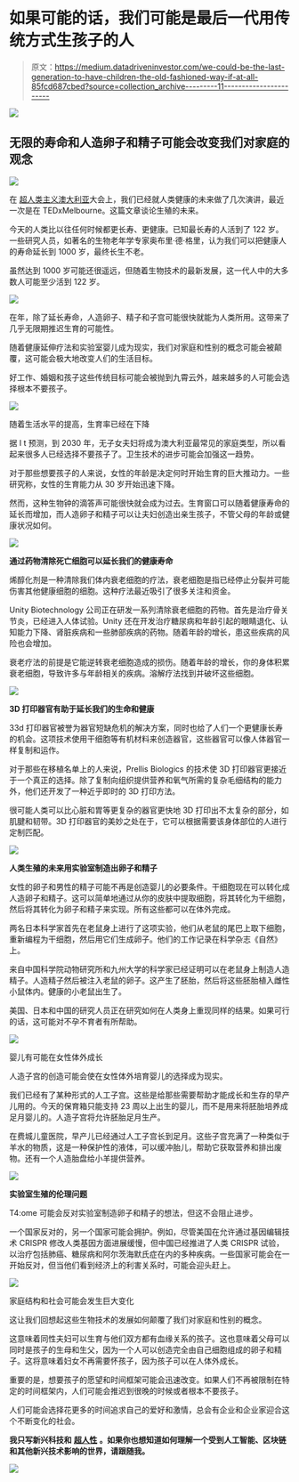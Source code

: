 # 如果可能的话，我们可能是最后一代用传统方式生孩子的人

> 原文：<https://medium.datadriveninvestor.com/we-could-be-the-last-generation-to-have-children-the-old-fashioned-way-if-at-all-85fcd687cbed?source=collection_archive---------11----------------------->

[![](img/6b0eae2999bce85ba0daecee9f7d6e4b.png)](http://www.track.datadriveninvestor.com/ExpertViewTeali1)

## 无限的寿命和人造卵子和精子可能会改变我们对家庭的观念

![](img/12a11f15e9dfa88f9e6b0206a3efda74.png)

在 [超人类主义澳大利亚](https://www.transhumanism.com.au/)大会上，我们已经就人类健康的未来做了几次演讲，最近一次是在 TEDxMelbourne。这篇文章谈论生殖的未来。

今天的人类比以往任何时候都更长寿、更健康。已知最长寿的人活到了 122 岁。一些研究人员，如著名的生物老年学专家奥布里·德·格里，认为我们可以把健康人的寿命延长到 1000 岁，最终长生不老。

虽然达到 1000 岁可能还很遥远，但随着生物技术的最新发展，这一代人中的大多数人可能至少活到 122 岁。

![](img/f304f247542d49b6ad59a5e32a48ee62.png)

在年，除了延长寿命，人造卵子、精子和子宫可能很快就能为人类所用。这带来了几乎无限期推迟生育的可能性。

随着健康延伸疗法和实验室婴儿成为现实，我们对家庭和性别的概念可能会被颠覆，这可能会极大地改变人们的生活目标。

好工作、婚姻和孩子这些传统目标可能会被抛到九霄云外，越来越多的人可能会选择根本不要孩子。

![](img/e02ffbbb7f6a16ff6e1f0712ceeb95d8.png)

随着生活水平的提高，生育率已经在下降

据 I t 预测，到 2030 年，无子女夫妇将成为澳大利亚最常见的家庭类型，所以看起来很多人已经选择不要孩子了。卫生技术的进步可能会加强这一趋势。

对于那些想要孩子的人来说，女性的年龄是决定何时开始生育的巨大推动力。一些研究称，女性的生育能力从 30 岁开始迅速下降。

然而，这种生物钟的滴答声可能很快就会成为过去。生育窗口可以随着健康寿命的延长而增加，而人造卵子和精子可以让夫妇创造出亲生孩子，不管父母的年龄或健康状况如何。

![](img/337d14c9963d9028cd05c6bc3ab8c1dd.png)

**通过药物清除死亡细胞可以延长我们的健康寿命**

烯醇化剂是一种清除我们体内衰老细胞的疗法，衰老细胞是指已经停止分裂并可能伤害其他健康细胞的细胞。这种疗法最近吸引了很多关注和资金。

Unity Biotechnology 公司正在研发一系列清除衰老细胞的药物。首先是治疗骨关节炎，已经进入人体试验。Unity 还在开发治疗糖尿病和年龄引起的眼睛退化、认知能力下降、肾脏疾病和一些肺部疾病的药物。随着年龄的增长，患这些疾病的风险也会增加。

衰老疗法的前提是它能逆转衰老细胞造成的损伤。随着年龄的增长，你的身体积累衰老细胞，导致许多与年龄相关的疾病。溶解疗法找到并破坏这些细胞。

![](img/6cf09ed78a5dd7e2979b2a097bf4618a.png)

**3D 打印器官有助于延长我们的生命和健康**

33d 打印器官被誉为器官短缺危机的解决方案，同时也给了人们一个更健康长寿的机会。这项技术使用干细胞等有机材料来创造器官，这些器官可以像人体器官一样复制和运作。

对于那些在移植名单上的人来说，Prellis Biologics 的技术使 3D 打印器官更接近于一个真正的选择。除了复制向组织提供营养和氧气所需的复杂毛细结构的能力外，他们还开发了一种近乎即时的 3D 打印方法。

很可能人类可以比心脏和胃等更复杂的器官更快地 3D 打印出不太复杂的部分，如肌腱和韧带。3D 打印器官的美妙之处在于，它可以根据需要该身体部位的人进行定制匹配。

![](img/106330543d41e20892ff64d67b2392d2.png)

**人类生殖的未来用实验室制造出卵子和精子**

女性的卵子和男性的精子可能不再是创造婴儿的必要条件。干细胞现在可以转化成人造卵子和精子。这可以简单地通过从你的皮肤中提取细胞，将其转化为干细胞，然后将其转化为卵子和精子来实现。所有这些都可以在体外完成。

两名日本科学家首先在老鼠身上进行了这项实验，他们从老鼠的尾巴上取下细胞，重新编程为干细胞，然后用它们生成卵子。他们的工作记录在科学杂志《自然》上。

来自中国科学院动物研究所和九州大学的科学家已经证明可以在老鼠身上制造人造精子。人造精子然后被注入老鼠的卵子。这产生了胚胎，然后将这些胚胎植入雌性小鼠体内。健康的小老鼠出生了。

美国、日本和中国的研究人员正在研究如何在人类身上重现同样的结果。如果可行的话，这可能对不孕不育者有所帮助。

![](img/4e2893ef5c0b7183dfe41b059b762ee9.png)

婴儿有可能在女性体外成长

人造子宫的创造可能会使在女性体外培育婴儿的选择成为现实。

我们已经有了某种形式的人工子宫。这些是给那些需要帮助才能成长和生存的早产儿用的。今天的保育箱只能支持 23 周以上出生的婴儿，而不是用来将胚胎培养成足月婴儿的。人造子宫将允许胚胎足月生产。

在费城儿童医院，早产儿已经通过人工子宫长到足月。这些子宫充满了一种类似于羊水的物质，这是一种保护性的液体，可以缓冲胎儿，帮助它获取营养和排出废物。还有一个人造胎盘给小羊提供营养。

![](img/5901284639c2435be809dbe9cf8caa77.png)

**实验室生殖的伦理问题**

T4:ome 可能会反对实验室制造卵子和精子的想法，但这不会阻止进步。

一个国家反对的，另一个国家可能会拥护。例如，尽管美国在允许通过基因编辑技术 CRISPR 修改人类基因方面进展缓慢，但中国已经推进了人类 CRISPR 试验，以治疗包括肺癌、糖尿病和阿尔茨海默氏症在内的多种疾病。一些国家可能会在一开始反对，但当他们看到经济上的利害关系时，可能会迎头赶上。

![](img/4e84234fd6d1c3f704a202644fcfb8f7.png)

家庭结构和社会可能会发生巨大变化

这让我们回想起这些生物技术的发展如何颠覆了我们对家庭和性别的概念。

这意味着同性夫妇可以生育与他们双方都有血缘关系的孩子。这也意味着父母可以同时是孩子的生母和生父，因为一个人可以创造完全由自己细胞组成的卵子和精子。这将意味着妇女不再需要怀孩子，因为孩子可以在人体外成长。

重要的是，想要孩子的愿望和时间框架可能会迅速改变。如果人们不再被限制在特定的时间框架内，人们可能会推迟到很晚的时候或者根本不要孩子。

人们可能会选择花更多的时间追求自己的爱好和激情，总会有企业和企业家迎合这个不断变化的社会。

**我只写新兴科技和** [**超人性**](https://www.transhumanism.com.au/) **。如果你也想知道如何理解一个受到人工智能、区块链和其他新兴技术影响的世界，请跟随我。**

[![](img/9b4e3c2c6ba0201f840d638216d08e4e.png)](http://www.track.datadriveninvestor.com/ExpertViewI1B)